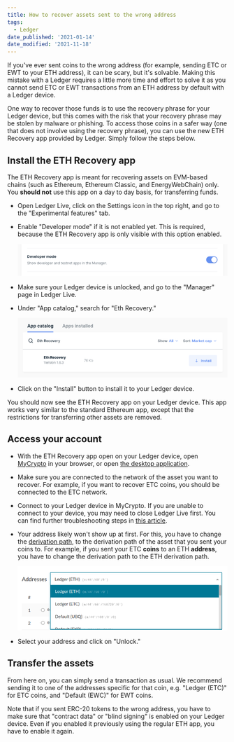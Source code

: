 ```yaml
---
title: How to recover assets sent to the wrong address
tags:
  - Ledger
date_published: '2021-01-14'
date_modified: '2021-11-18'
---
```


If you've ever sent coins to the wrong address (for example, sending ETC or EWT to your ETH address), it can be scary, but it's solvable. Making this mistake with a Ledger requires a little more time and effort to solve it as you cannot send ETC or EWT transactions from an ETH address by default with a Ledger device.

One way to recover those funds is to use the recovery phrase for your Ledger device, but this comes with the risk that your recovery phrase may be stolen by malware or phishing. To access those coins in a safer way (one that does not involve using the recovery phrase), you can use the new ETH Recovery app provided by Ledger. Simply follow the steps below.

## Install the ETH Recovery app

<Alert label="Be careful!">

The ETH Recovery app is meant for recovering assets on EVM-based chains (such as Ethereum, Ethereum Classic, and EnergyWebChain) only. You **should not** use this app on a day to day basis, for transferring funds.

</Alert>

- Open Ledger Live, click on the Settings icon in the top right, and go to the "Experimental features" tab.

- Enable "Developer mode" if it is not enabled yet. This is required, because the ETH Recovery app is only visible with this option enabled.

  ![Developer options in Ledger Live](../../../assets/how-to/hardware-wallets/ledger/how-to-recover-assets-sent-to-the-wrong-address/developer-mode.png)

- Make sure your Ledger device is unlocked, and go to the "Manager" page in Ledger Live.

- Under "App catalog," search for "Eth Recovery."

  ![ETH Recovery app in Ledger Live](../../../assets/how-to/hardware-wallets/ledger/how-to-recover-assets-sent-to-the-wrong-address/eth-recovery-app.png)

- Click on the "Install" button to install it to your Ledger device.

You should now see the ETH Recovery app on your Ledger device. This app works very similar to the standard Ethereum app, except that the restrictions for transferring other assets are removed.

## Access your account

- With the ETH Recovery app open on your Ledger device, open [MyCrypto](https://mycrypto.com) in your browser, or open [the desktop application](https://download.mycrypto.com/).

- Make sure you are connected to the network of the asset you want to recover. For example, if you want to recover ETC coins, you should be connected to the ETC network.

- Connect to your Ledger device in MyCrypto. If you are unable to connect to your device, you may need to close Ledger Live first. You can find further troubleshooting steps in [this article](/troubleshooting/hardware-wallets/ledger/ledger-hardware-wallet-unable-to-connect-on-mycrypto).

- Your address likely won't show up at first. For this, you have to change the [derivation path](https://support.mycrypto.com/general-knowledge/ethereum-blockchain/what-is-a-derivation-path), to the derivation path of the asset that you sent your coins to. For example, if you sent your ETC **coins** to an ETH **address**, you have to change the derivation path to the ETH derivation path.

  ![Derivation path overview](../../../assets/how-to/hardware-wallets/ledger/how-to-recover-assets-sent-to-the-wrong-address/derivation-path-overview.png)

- Select your address and click on "Unlock."

## Transfer the assets

From here on, you can simply send a transaction as usual. We recommend sending it to one of the addresses specific for that coin, e.g. "Ledger (ETC)" for ETC coins, and "Default (EWC)" for EWT coins.

Note that if you sent ERC-20 tokens to the wrong address, you have to make sure that "contract data" or "blind signing" is enabled on your Ledger device. Even if you enabled it previously using the regular ETH app, you have to enable it again.
